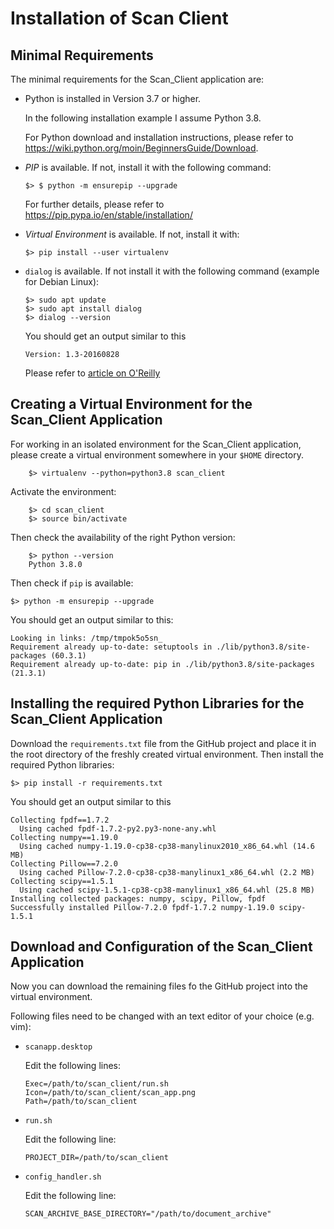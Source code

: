 # Installation of Scan Client

## Minimal Requirements

The minimal requirements for the Scan_Client application are:

*	Python is installed in Version 3.7 or higher.

	In the following installation example I assume Python 3.8.
	
	For Python download and installation instructions, please refer to
	https://wiki.python.org/moin/BeginnersGuide/Download.

*	*PIP* is available. If not, install it with the following command:

		$> $ python -m ensurepip --upgrade

	For further details, please refer to 
	https://pip.pypa.io/en/stable/installation/

*	*Virtual Environment* is available. If not, install it with:

		$> pip install --user virtualenv

*	`dialog` is available. If not install it with the following command 
	(example for Debian Linux):
	
		$> sudo apt update
		$> sudo apt install dialog
		$> dialog --version
	
	You should get an output similar to this
	
		Version: 1.3-20160828

	Please refer to 
	[article on O'Reilly](https://www.oreilly.com/library/view/learning-linux-shell/9781785286216/ch10s06.html)


## Creating a Virtual Environment for the Scan_Client Application

For working in an isolated environment for the Scan_Client application, please 
create a virtual environment somewhere in your `$HOME` directory.

		$> virtualenv --python=python3.8 scan_client

Activate the environment:

		$> cd scan_client
		$> source bin/activate

Then check the availability of the right Python version:

		$> python --version
		Python 3.8.0

Then check if `pip` is available:

	$> python -m ensurepip --upgrade

You should get an output similar to this:

	Looking in links: /tmp/tmpok5o5sn_
	Requirement already up-to-date: setuptools in ./lib/python3.8/site-packages (60.3.1)
	Requirement already up-to-date: pip in ./lib/python3.8/site-packages (21.3.1)


## Installing the required Python Libraries for the Scan_Client Application

Download the `requirements.txt` file from the GitHub project and place it in
the root directory of the freshly created virtual environment. Then install the
required Python libraries:

	$> pip install -r requirements.txt

You should get an output similar to this

	Collecting fpdf==1.7.2
	  Using cached fpdf-1.7.2-py2.py3-none-any.whl
	Collecting numpy==1.19.0
	  Using cached numpy-1.19.0-cp38-cp38-manylinux2010_x86_64.whl (14.6 MB)
	Collecting Pillow==7.2.0
	  Using cached Pillow-7.2.0-cp38-cp38-manylinux1_x86_64.whl (2.2 MB)
	Collecting scipy==1.5.1
	  Using cached scipy-1.5.1-cp38-cp38-manylinux1_x86_64.whl (25.8 MB)
	Installing collected packages: numpy, scipy, Pillow, fpdf
	Successfully installed Pillow-7.2.0 fpdf-1.7.2 numpy-1.19.0 scipy-1.5.1


## Download and Configuration of the Scan_Client Application

Now you can download the remaining files fo the GitHub project into the 
virtual environment.

Following files need to be changed with an text editor of your choice 
(e.g. vim):

*	`scanapp.desktop`

	Edit the following lines:
	
		Exec=/path/to/scan_client/run.sh
		Icon=/path/to/scan_client/scan_app.png
		Path=/path/to/scan_client

*	`run.sh`

	Edit the following line:
	
		PROJECT_DIR=/path/to/scan_client

*	`config_handler.sh`

	Edit the following line:

		SCAN_ARCHIVE_BASE_DIRECTORY="/path/to/document_archive"
